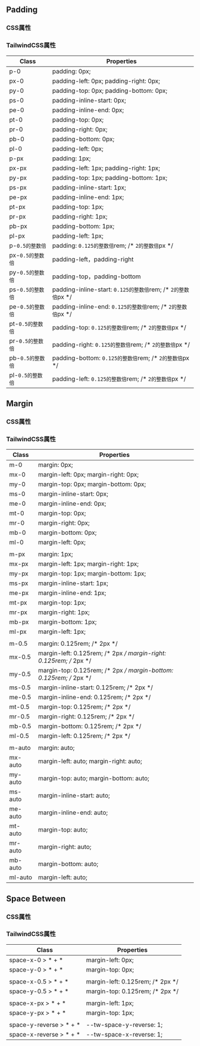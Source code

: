 ## Padding

### CSS属性

### TailwindCSS属性

| Class            | Properties                                                   |
| ---------------- | ------------------------------------------------------------ |
| p-0              | padding: 0px;                                                |
| px-0             | padding-left: 0px; padding-right: 0px;                       |
| py-0             | padding-top: 0px; padding-bottom: 0px;                       |
| ps-0             | padding-inline-start: 0px;                                   |
| pe-0             | padding-inline-end: 0px;                                     |
| pt-0             | padding-top: 0px;                                            |
| pr-0             | padding-right: 0px;                                          |
| pb-0             | padding-bottom: 0px;                                         |
| pl-0             | padding-left: 0px;                                           |
| p-px             | padding: 1px;                                                |
| px-px            | padding-left: 1px; padding-right: 1px;                       |
| py-px            | padding-top: 1px; padding-bottom: 1px;                       |
| ps-px            | padding-inline-start: 1px;                                   |
| pe-px            | padding-inline-end: 1px;                                     |
| pt-px            | padding-top: 1px;                                            |
| pr-px            | padding-right: 1px;                                          |
| pb-px            | padding-bottom: 1px;                                         |
| pl-px            | padding-left: 1px;                                           |
| p-`0.5的整数倍`  | padding: `0.125的整数倍`rem; /* `2的整数倍`px */             |
| px-`0.5的整数倍` | padding-left，padding-right                                  |
| py-`0.5的整数倍` | padding-top，padding-bottom                                  |
| ps-`0.5的整数倍` | padding-inline-start:  `0.125的整数倍`rem; /* `2的整数倍`px */ |
| pe-`0.5的整数倍` | padding-inline-end:  `0.125的整数倍`rem; /* `2的整数倍`px */ |
| pt-`0.5的整数倍` | padding-top: `0.125的整数倍`rem; /* `2的整数倍`px */         |
| pr-`0.5的整数倍` | padding-right: `0.125的整数倍`rem; /* `2的整数倍`px */       |
| pb-`0.5的整数倍` | padding-bottom: `0.125的整数倍`rem; /* `2的整数倍`px */      |
| pl-`0.5的整数倍` | padding-left: `0.125的整数倍`rem; /* `2的整数倍`px */        |

## Margin

### CSS属性

### TailwindCSS属性

| Class   | Properties                                                   |
| ------- | ------------------------------------------------------------ |
| m-0     | margin: 0px;                                                 |
| mx-0    | margin-left: 0px; margin-right: 0px;                         |
| my-0    | margin-top: 0px; margin-bottom: 0px;                         |
| ms-0    | margin-inline-start: 0px;                                    |
| me-0    | margin-inline-end: 0px;                                      |
| mt-0    | margin-top: 0px;                                             |
| mr-0    | margin-right: 0px;                                           |
| mb-0    | margin-bottom: 0px;                                          |
| ml-0    | margin-left: 0px;                                            |
|         |                                                              |
| m-px    | margin: 1px;                                                 |
| mx-px   | margin-left: 1px; margin-right: 1px;                         |
| my-px   | margin-top: 1px; margin-bottom: 1px;                         |
| ms-px   | margin-inline-start: 1px;                                    |
| me-px   | margin-inline-end: 1px;                                      |
| mt-px   | margin-top: 1px;                                             |
| mr-px   | margin-right: 1px;                                           |
| mb-px   | margin-bottom: 1px;                                          |
| ml-px   | margin-left: 1px;                                            |
|         |                                                              |
| m-0.5   | margin: 0.125rem; /* 2px */                                  |
| mx-0.5  | margin-left: 0.125rem; /* 2px */ margin-right: 0.125rem; /* 2px */ |
| my-0.5  | margin-top: 0.125rem; /* 2px */ margin-bottom: 0.125rem; /* 2px */ |
| ms-0.5  | margin-inline-start: 0.125rem; /* 2px */                     |
| me-0.5  | margin-inline-end: 0.125rem; /* 2px */                       |
| mt-0.5  | margin-top: 0.125rem; /* 2px */                              |
| mr-0.5  | margin-right: 0.125rem; /* 2px */                            |
| mb-0.5  | margin-bottom: 0.125rem; /* 2px */                           |
| ml-0.5  | margin-left: 0.125rem; /* 2px */                             |
|         |                                                              |
| m-auto  | margin: auto;                                                |
| mx-auto | margin-left: auto; margin-right: auto;                       |
| my-auto | margin-top: auto; margin-bottom: auto;                       |
| ms-auto | margin-inline-start: auto;                                   |
| me-auto | margin-inline-end: auto;                                     |
| mt-auto | margin-top: auto;                                            |
| mr-auto | margin-right: auto;                                          |
| mb-auto | margin-bottom: auto;                                         |
| ml-auto | margin-left: auto;                                           |

## Space Between

### CSS属性

### TailwindCSS属性

| Class                   | Properties                       |
| ----------------------- | -------------------------------- |
| space-x-0 > * + *       | margin-left: 0px;                |
| space-y-0 > * + *       | margin-top: 0px;                 |
|                         |                                  |
| space-x-0.5 > * + *     | margin-left: 0.125rem; /* 2px */ |
| space-y-0.5 > * + *     | margin-top: 0.125rem; /* 2px */  |
|                         |                                  |
| space-x-px > * + *      | margin-left: 1px;                |
| space-y-px > * + *      | margin-top: 1px;                 |
|                         |                                  |
| space-y-reverse > * + * | --tw-space-y-reverse: 1;         |
| space-x-reverse > * + * | --tw-space-x-reverse: 1;         |



















